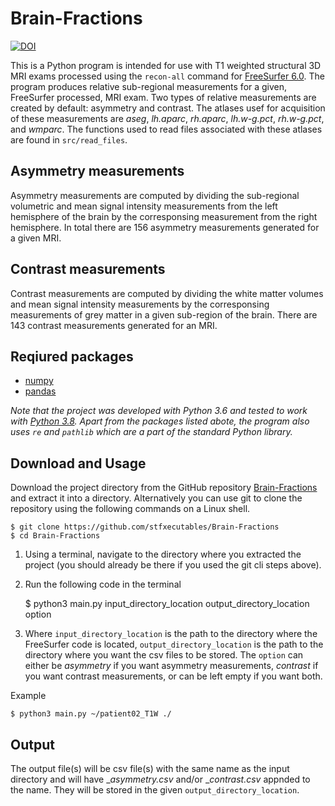 # Brain-Fractions

[![DOI](https://zenodo.org/badge/334415984.svg)](https://zenodo.org/badge/latestdoi/334415984)

This is a Python program is intended for use with T1 weighted structural 3D MRI exams processed using the `recon-all` command for [FreeSurfer 6.0](https://surfer.nmr.mgh.harvard.edu/fswiki/rel6downloads). The program produces relative sub-regional measurements for a given, FreeSurfer processed, MRI exam.
Two types of relative measurements are created by default: asymmetry and contrast. The atlases usef for acquisition of these measurements are _aseg_, _lh.aparc_, _rh.aparc_, _lh.w-g.pct_, _rh.w-g.pct_, and _wmparc_. The functions used to read files associated with these atlases are found in `src/read_files`.

## Asymmetry measurements
Asymmetry measurements are computed by dividing the sub-regional volumetric and mean signal intensity measurements from the left hemisphere of the brain by the corresponsing measurement from the right hemisphere. In total there are 156 asymmetry measurements generated for a given MRI.

## Contrast measurements
Contrast measurements are computed by dividing the white matter volumes and mean signal intensity measurements by the corresponsing measurements of grey matter in a given sub-region of the brain. There are 143 contrast measurements generated for an MRI.

## Reqiured packages
* [numpy](https://numpy.org/)
* [pandas](https://pandas.pydata.org/)

*Note that the project was developed with Python 3.6 and tested to work with [Python 3.8](https://www.python.org/downloads/release/python-387/). Apart from the packages listed abote, the program also uses `re` and `pathlib` which are a part of the standard Python library.*

## Download and Usage
Download the project directory from the GitHub repository [Brain-Fractions](https://github.com/stfxecutables/Brain-Fractions) and extract it into a directory.
Alternatively you can use git to clone the repository using the following commands on a Linux shell.

    $ git clone https://github.com/stfxecutables/Brain-Fractions
    $ cd Brain-Fractions

1. Using a terminal, navigate to the directory where you extracted the project (you should already be there if you used the git cli steps above).
2. Run the following code in the terminal
    
    $ python3 main.py input_directory_location output_directory_location option

3. Where `input_directory_location` is the path to the directory where the FreeSurfer code is located, `output_directory_location` is the path to the directory where you want the csv files to be stored. The `option` can either be _asymmetry_ if you want asymmetry measurements, _contrast_ if you want contrast measurements, or can be left empty if you want both.
   
Example

    $ python3 main.py ~/patient02_T1W ./
   
## Output
The output file(s) will be csv file(s) with the same name as the input directory and will have __asymmetry.csv_ and/or __contrast.csv_ appnded to the name. They will be stored in the given `output_directory_location`.
